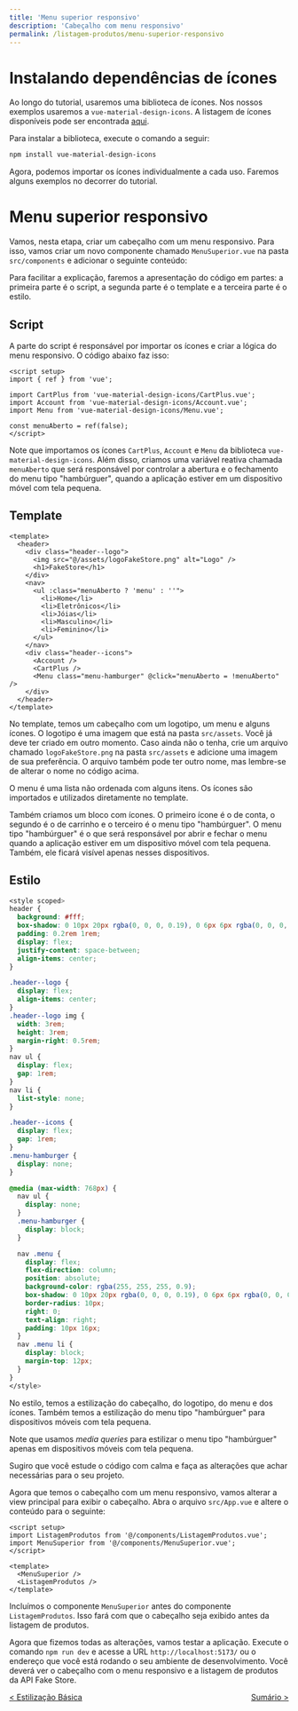 ```yaml
---
title: 'Menu superior responsivo'
description: 'Cabeçalho com menu responsivo'
permalink: /listagem-produtos/menu-superior-responsivo
---
```


# Instalando dependências de ícones

Ao longo do tutorial, usaremos uma biblioteca de ícones. Nos nossos exemplos usaremos a `vue-material-design-icons`. A listagem de ícones disponíveis pode ser encontrada [aqui](https://pictogrammers.com/library/mdi/).

Para instalar a biblioteca, execute o comando a seguir:

```bash
npm install vue-material-design-icons
```

Agora, podemos importar os ícones individualmente a cada uso. Faremos alguns exemplos no decorrer do tutorial.

# Menu superior responsivo

Vamos, nesta etapa, criar um cabeçalho com um menu responsivo. Para isso, vamos criar um novo componente chamado `MenuSuperior.vue` na pasta `src/components` e adicionar o seguinte conteúdo:

Para facilitar a explicação, faremos a apresentação do código em partes: a primeira parte é o script, a segunda parte é o template e a terceira parte é o estilo.

## Script

A parte do script é responsável por importar os ícones e criar a lógica do menu responsivo. O código abaixo faz isso:

```vue
<script setup>
import { ref } from 'vue';

import CartPlus from 'vue-material-design-icons/CartPlus.vue';
import Account from 'vue-material-design-icons/Account.vue';
import Menu from 'vue-material-design-icons/Menu.vue';

const menuAberto = ref(false);
</script>
```

Note que importamos os ícones `CartPlus`, `Account` e `Menu` da biblioteca `vue-material-design-icons`. Além disso, criamos uma variável reativa chamada `menuAberto` que será responsável por controlar a abertura e o fechamento do menu tipo "hambúrguer", quando a aplicação estiver em um dispositivo móvel com tela pequena.

## Template

```vue
<template>
  <header>
    <div class="header--logo">
      <img src="@/assets/logoFakeStore.png" alt="Logo" />
      <h1>FakeStore</h1>
    </div>
    <nav>
      <ul :class="menuAberto ? 'menu' : ''">
        <li>Home</li>
        <li>Eletrônicos</li>
        <li>Jóias</li>
        <li>Masculino</li>
        <li>Feminino</li>
      </ul>
    </nav>
    <div class="header--icons">
      <Account />
      <CartPlus />
      <Menu class="menu-hamburger" @click="menuAberto = !menuAberto" />
    </div>
  </header>
</template>
```

No template, temos um cabeçalho com um logotipo, um menu e alguns ícones. O logotipo é uma imagem que está na pasta `src/assets`. Você já deve ter criado em outro momento. Caso ainda não o tenha, crie um arquivo chamado `logoFakeStore.png` na pasta `src/assets` e adicione uma imagem de sua preferência. O arquivo também pode ter outro nome, mas lembre-se de alterar o nome no código acima.

O menu é uma lista não ordenada com alguns itens. Os ícones são importados e utilizados diretamente no template.

Também criamos um bloco com ícones. O primeiro ícone é o de conta, o segundo é o de carrinho e o terceiro é o menu tipo "hambúrguer". O menu tipo "hambúrguer" é o que será responsável por abrir e fechar o menu quando a aplicação estiver em um dispositivo móvel com tela pequena. Também, ele ficará visível apenas nesses dispositivos.

## Estilo

```css
<style scoped>
header {
  background: #fff;
  box-shadow: 0 10px 20px rgba(0, 0, 0, 0.19), 0 6px 6px rgba(0, 0, 0, 0.23);
  padding: 0.2rem 1rem;
  display: flex;
  justify-content: space-between;
  align-items: center;
}

.header--logo {
  display: flex;
  align-items: center;
}
.header--logo img {
  width: 3rem;
  height: 3rem;
  margin-right: 0.5rem;
}
nav ul {
  display: flex;
  gap: 1rem;
}
nav li {
  list-style: none;
}

.header--icons {
  display: flex;
  gap: 1rem;
}
.menu-hamburger {
  display: none;
}

@media (max-width: 768px) {
  nav ul {
    display: none;
  }
  .menu-hamburger {
    display: block;
  }

  nav .menu {
    display: flex;
    flex-direction: column;
    position: absolute;
    background-color: rgba(255, 255, 255, 0.9);
    box-shadow: 0 10px 20px rgba(0, 0, 0, 0.19), 0 6px 6px rgba(0, 0, 0, 0.23);
    border-radius: 10px;
    right: 0;
    text-align: right;
    padding: 10px 16px;
  }
  nav .menu li {
    display: block;
    margin-top: 12px;
  }
}
</style>
```

No estilo, temos a estilização do cabeçalho, do logotipo, do menu e dos ícones. Também temos a estilização do menu tipo "hambúrguer" para dispositivos móveis com tela pequena.

Note que usamos _media queries_ para estilizar o menu tipo "hambúrguer" apenas em dispositivos móveis com tela pequena.

Sugiro que você estude o código com calma e faça as alterações que achar necessárias para o seu projeto.

Agora que temos o cabeçalho com um menu responsivo, vamos alterar a view principal para exibir o cabeçalho. Abra o arquivo `src/App.vue` e altere o conteúdo para o seguinte:

```vue
<script setup>
import ListagemProdutos from '@/components/ListagemProdutos.vue';
import MenuSuperior from '@/components/MenuSuperior.vue';
</script>

<template>
  <MenuSuperior />
  <ListagemProdutos />
</template>
```

Incluímos o componente `MenuSuperior` antes do componente `ListagemProdutos`. Isso fará com que o cabeçalho seja exibido antes da listagem de produtos.

Agora que fizemos todas as alterações, vamos testar a aplicação. Execute o comando `npm run dev` e acesse a URL `http://localhost:5173/` ou o endereço que você está rodando o seu ambiente de desenvolvimento. Você deverá ver o cabeçalho com o menu responsivo e a listagem de produtos da API Fake Store.

<span style="display: flex; justify-content: space-between;"><span>[&lt; Estilização Básica](estilizacao-basica.html 'Início')</span> <span>[Sumário &gt;](../ 'Próximo')</span></span>

```

```
